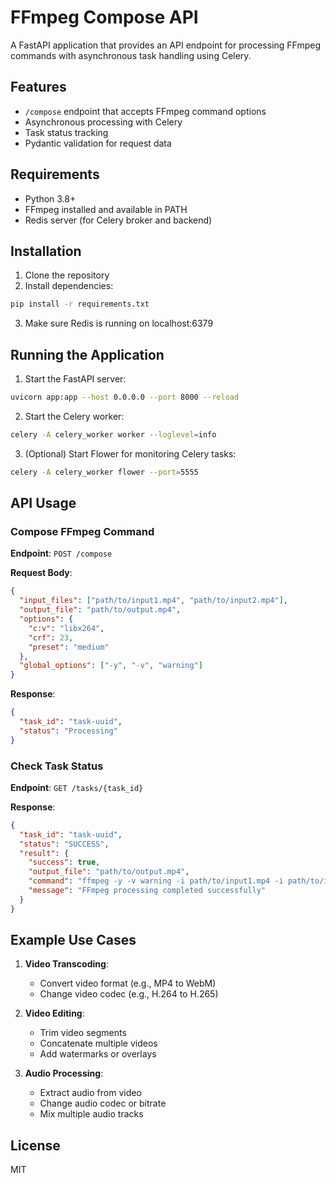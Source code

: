 # FFmpeg Compose API

A FastAPI application that provides an API endpoint for processing FFmpeg commands with asynchronous task handling using Celery.

## Features

- `/compose` endpoint that accepts FFmpeg command options
- Asynchronous processing with Celery
- Task status tracking
- Pydantic validation for request data

## Requirements

- Python 3.8+
- FFmpeg installed and available in PATH
- Redis server (for Celery broker and backend)

## Installation

1. Clone the repository
2. Install dependencies:

```bash
pip install -r requirements.txt
```

3. Make sure Redis is running on localhost:6379

## Running the Application

1. Start the FastAPI server:

```bash
uvicorn app:app --host 0.0.0.0 --port 8000 --reload
```

2. Start the Celery worker:

```bash
celery -A celery_worker worker --loglevel=info
```

3. (Optional) Start Flower for monitoring Celery tasks:

```bash
celery -A celery_worker flower --port=5555
```

## API Usage

### Compose FFmpeg Command

**Endpoint**: `POST /compose`

**Request Body**:

```json
{
  "input_files": ["path/to/input1.mp4", "path/to/input2.mp4"],
  "output_file": "path/to/output.mp4",
  "options": {
    "c:v": "libx264",
    "crf": 23,
    "preset": "medium"
  },
  "global_options": ["-y", "-v", "warning"]
}
```

**Response**:

```json
{
  "task_id": "task-uuid",
  "status": "Processing"
}
```

### Check Task Status

**Endpoint**: `GET /tasks/{task_id}`

**Response**:

```json
{
  "task_id": "task-uuid",
  "status": "SUCCESS",
  "result": {
    "success": true,
    "output_file": "path/to/output.mp4",
    "command": "ffmpeg -y -v warning -i path/to/input1.mp4 -i path/to/input2.mp4 -c:v libx264 -crf 23 -preset medium path/to/output.mp4",
    "message": "FFmpeg processing completed successfully"
  }
}
```

## Example Use Cases

1. **Video Transcoding**:
   - Convert video format (e.g., MP4 to WebM)
   - Change video codec (e.g., H.264 to H.265)

2. **Video Editing**:
   - Trim video segments
   - Concatenate multiple videos
   - Add watermarks or overlays

3. **Audio Processing**:
   - Extract audio from video
   - Change audio codec or bitrate
   - Mix multiple audio tracks

## License

MIT
